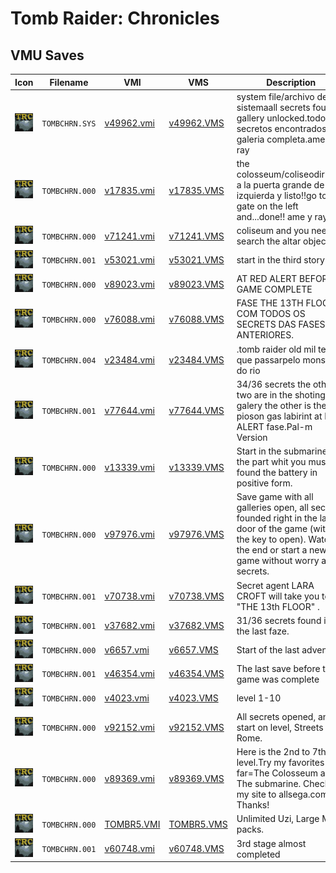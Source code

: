 # Tomb Raider: Chronicles

## VMU Saves

| Icon | Filename | VMI | VMS | Description |
|------|----------|-----|-----|-------------|
| ![Tomb Raider: Chronicles](../icons/TOMBCHRN.SYS.GIF) | `TOMBCHRN.SYS` | [v49962.vmi](v49962.vmi) | [v49962.VMS](v49962.VMS) | system file/archivo de sistemaall secrets found, gallery unlocked.todos los secretos encontrados, galeria completa.ame y ray  |
| ![Tomb Raider: Chronicles](../icons/TOMBCHRN.000.GIF) | `TOMBCHRN.000` | [v17835.vmi](v17835.vmi) | [v17835.VMS](v17835.VMS) | the colosseum/coliseodirigete a la puerta grande de la izquierda y listo!!go to the gate on the left and...done!!  ame y ray  |
| ![Tomb Raider: Chronicles](../icons/TOMBCHRN.000.GIF) | `TOMBCHRN.000` | [v71241.vmi](v71241.vmi) | [v71241.VMS](v71241.VMS) | coliseum and you need search the altar object    |
| ![Tomb Raider: Chronicles](../icons/TOMBCHRN.001.GIF) | `TOMBCHRN.001` | [v53021.vmi](v53021.vmi) | [v53021.VMS](v53021.VMS) | start in the third story  |
| ![Tomb Raider: Chronicles](../icons/TOMBCHRN.000.GIF) | `TOMBCHRN.000` | [v89023.vmi](v89023.vmi) | [v89023.VMS](v89023.VMS) | AT RED ALERT BEFOR GAME COMPLETE  |
| ![Tomb Raider: Chronicles](../icons/TOMBCHRN.000.GIF) | `TOMBCHRN.000` | [v76088.vmi](v76088.vmi) | [v76088.VMS](v76088.VMS) | FASE THE 13TH FLOOR COM TODOS OS SECRETS DAS FASES ANTERIORES.   |
| ![Tomb Raider: Chronicles](../icons/TOMBCHRN.004.GIF) | `TOMBCHRN.004` | [v23484.vmi](v23484.vmi) | [v23484.VMS](v23484.VMS) | .tomb raider old mil tem que passarpelo monstro do rio  |
| ![Tomb Raider: Chronicles](../icons/TOMBCHRN.001.GIF) | `TOMBCHRN.001` | [v77644.vmi](v77644.vmi) | [v77644.VMS](v77644.VMS) | 34/36 secrets the other two are in the shoting galery the other is the pioson gas labirint at RED ALERT fase.Pal-m Version   |
| ![Tomb Raider: Chronicles](../icons/TOMBCHRN.000.GIF) | `TOMBCHRN.000` | [v13339.vmi](v13339.vmi) | [v13339.VMS](v13339.VMS) | Start in the submarine in the part whit you must be found the battery in positive form.  |
| ![Tomb Raider: Chronicles](../icons/TOMBCHRN.000.GIF) | `TOMBCHRN.000` | [v97976.vmi](v97976.vmi) | [v97976.VMS](v97976.VMS) | Save game with all galleries open, all secrets founded right in the last door of the game (with the key to open). Watch the end or start a new game without worry about secrets.  |
| ![Tomb Raider: Chronicles](../icons/TOMBCHRN.001.GIF) | `TOMBCHRN.001` | [v70738.vmi](v70738.vmi) | [v70738.VMS](v70738.VMS) | Secret agent LARA CROFT will take you to "THE 13th FLOOR" .  |
| ![Tomb Raider: Chronicles](../icons/TOMBCHRN.001.GIF) | `TOMBCHRN.001` | [v37682.vmi](v37682.vmi) | [v37682.VMS](v37682.VMS) | 31/36 secrets found in the last faze.  |
| ![Tomb Raider: Chronicles](../icons/TOMBCHRN.000.GIF) | `TOMBCHRN.000` | [v6657.vmi](v6657.vmi) | [v6657.VMS](v6657.VMS) | Start of the last adventure  |
| ![Tomb Raider: Chronicles](../icons/TOMBCHRN.001.GIF) | `TOMBCHRN.001` | [v46354.vmi](v46354.vmi) | [v46354.VMS](v46354.VMS) | The last save before the game was complete  |
| ![Tomb Raider: Chronicles](../icons/TOMBCHRN.000.GIF) | `TOMBCHRN.000` | [v4023.vmi](v4023.vmi) | [v4023.VMS](v4023.VMS) | level 1-10  |
| ![Tomb Raider: Chronicles](../icons/TOMBCHRN.000.GIF) | `TOMBCHRN.000` | [v92152.vmi](v92152.vmi) | [v92152.VMS](v92152.VMS) | All secrets opened, and start on level, Streets of Rome.  |
| ![Tomb Raider: Chronicles](../icons/TOMBCHRN.000.GIF) | `TOMBCHRN.000` | [v89369.vmi](v89369.vmi) | [v89369.VMS](v89369.VMS) | Here is the 2nd to 7th level.Try my favorites so far=The Colosseum and The submarine. Check out my site to allsega.com/ Thanks!  |
| ![Tomb Raider: Chronicles](../icons/TOMBCHRN.000.GIF) | `TOMBCHRN.000` | [TOMBR5.VMI](TOMBR5.VMI) | [TOMBR5.VMS](TOMBR5.VMS) | Unlimited Uzi, Large Med packs. |
| ![Tomb Raider: Chronicles](../icons/TOMBCHRN.001.GIF) | `TOMBCHRN.001` | [v60748.vmi](v60748.vmi) | [v60748.VMS](v60748.VMS) | 3rd stage almost completed  |
